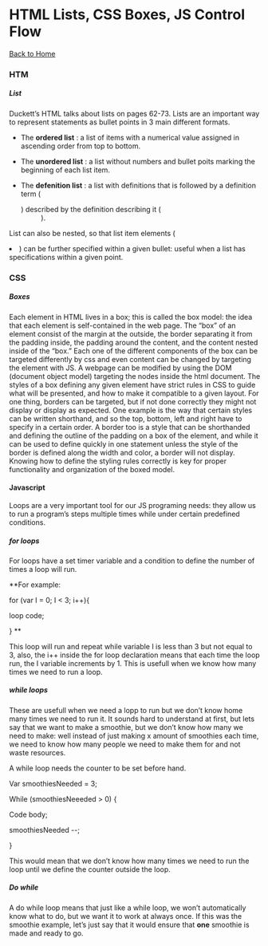# HTML Lists, CSS Boxes, JS Control Flow

[Back to Home](https://rizo85.github.io/reading-notes/)


### HTM

##### List

Duckett’s HTML talks about lists on pages 62-73. Lists are an important way to represent statements as bullet points in 3 main different formats. 

- The **ordered list** : a list of items with a numerical value assigned in ascending order from top to bottom.

- The **unordered list** : a list without numbers and bullet poits marking the beginning of each list item.

- The **defenition list** : a list with definitions that is followed by a definition term (<dt>) described by the definition  describing it (<dd>).

List can also be nested, so that list item elements (<li>) can be further specified within a given bullet: useful when a list has specifications within a given point.   

### CSS

##### Boxes

Each element in HTML lives in a box; this is called the box model: the idea that each element is self-contained in the web page.
The “box” of an element consist of the margin at the outside, the border separating it from the padding inside, the padding around the content, and the content nested inside of the “box.”
Each one of the different components of the box can be targeted differently by css and even content can be changed by targeting the element with JS. A webpage can be modified by using the DOM (document object model) targeting the nodes inside the html document. 
The styles of a box defining any given element have strict rules in CSS to guide what will be presented, and how to make it compatible to a given layout.
For one thing, borders can be targeted, but if not done correctly they might not display or display as expected. One example is the way that certain styles can be written shorthand, and so the top, bottom, left and right have to specify in a certain order.
A border too is a style that can be shorthanded and defining the outline of the padding on a box of the element, and while it can be used to define quickly in one statement unless the style of the border is defined along the width and color, a border will not display. 
Knowing how to define the styling rules correctly is key for proper functionality and organization of the boxed model.

#### Javascript

Loops are a very important tool for our JS programing needs: they allow us to run a program’s steps multiple times while under certain predefined conditions.

##### for loops

For loops have a set timer variable and a condition to define the number of times a loop will run. 

**For example:  

for (var I = 0; I < 3; i++){ 

loop code;

} **

This loop will run and repeat while variable I is less than 3 but not equal to 3, also, the i++ inside the for loop declaration means that each time the loop run, the I variable increments by 1. This is usefull when we know how many times we need to run a loop.

##### while loops

These are usefull when we need a lopp to run but we don’t know home many times we need to run it. It sounds hard to understand at first, but lets say that we want to make a smoothie, but we don’t know how many we need to make: well instead of just making x amount of smoothies each time, we need to know how many people we need to make them for and not waste resources.

A while loop needs the counter to be set before hand.

Var smoothiesNeeded = 3;

While (smoothiesNeeeded  > 0) {

Code body;

smoothiesNeeded --;

}

This would mean that we don’t know how many times we need to run the loop until we define the counter outside the loop.

##### Do while

A do while loop means that just like a while loop, we won’t automatically know what to do, but we want it to work at always once. If this was the smoothie example, let’s just say that it would ensure that **one** smoothie is made and ready to go.
